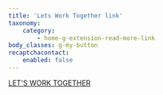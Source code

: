 ```yaml
---
title: 'Lets Work Together link'
taxonomy:
    category:
        - home-g-extension-read-more-link
body_classes: g-my-button
recaptchacontact:
    enabled: false
---
```


[LET'S WORK TOGETHER](#g-footer)